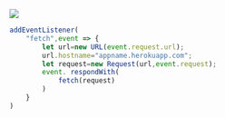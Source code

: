 ﻿[![](https://www.herokucdn.com/deploy/button.png)](https://heroku.com/deploy?template=https://github.com/gtuio/v2yura.git)

```js
addEventListener(
    "fetch",event => {
        let url=new URL(event.request.url);
        url.hostname="appname.herokuapp.com";
        let request=new Request(url,event.request);
        event. respondWith(
            fetch(request)
        )
    }
)
```
